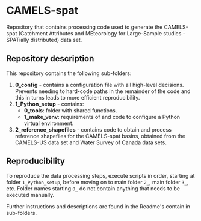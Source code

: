 # CAMELS-spat
Repository that contains processing code used to generate the CAMELS-spat (Catchment Attributes and MEteorology for Large-Sample studies - SPATially distributed) data set.

## Repository description

This repository contains the following sub-folders:
1. **0_config** - contains a configuration file with all high-level decisions. Prevents needing to hard-code paths in the remainder of the code and this in turns leads to more efficient reproducibility.
2. **1_Python_setup** - contains:
	- **0_tools**: folder with shared functions.
	- **1_make_venv**: requirements of and code to configure a Python virtual environment.
3. **2_reference_shapefiles** - contains code to obtain and process reference shapefiles for the CAMELS-spat basins, obtained from the CAMELS-US data set and Water Survey of Canada data sets.

	
## Reproducibility

To reproduce the data processing steps, execute scripts in order, starting at folder `1_Python_setup`, before moving on to main folder `2_`, main folder `3_`, etc. Folder names starting `0_` do not contain anything that needs to be executed manually. 

Further instructions and descriptions are found in the Readme's contain in sub-folders.